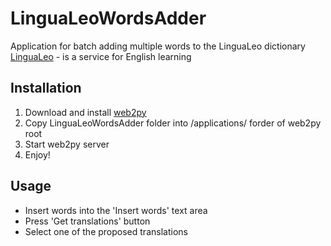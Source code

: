# LinguaLeoWordsAdder
Application for batch adding multiple words to the LinguaLeo dictionary  
[LinguaLeo](http://lingualeo.com) - is a service for English learning  
## Installation  
1. Download and install [web2py](http://www.web2py.com/init/default/download)  
2. Copy LinguaLeoWordsAdder folder into /applications/ forder of web2py root  
3. Start web2py server  
4. Enjoy!  
## Usage  
 * Insert words into the 'Insert words' text area  
 * Press 'Get translations' button  
 * Select one of the proposed translations  
